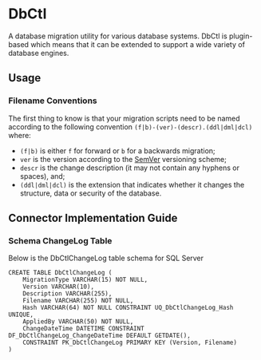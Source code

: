 
# DbCtl
A database migration utility for various database systems. DbCtl is plugin-based which means that it can be extended to support a wide variety of database engines. 

## Usage
### Filename Conventions

The first thing to know is that your migration scripts need to be named according to the following convention `(f|b)-(ver)-(descr).(ddl|dml|dcl)` where:
*  `(f|b)` is either `f` for forward or `b` for a backwards migration;
* `ver` is the version according to the [SemVer](https://semver.org/) versioning scheme;
* `descr` is the change description (it may not contain any hyphens or spaces), and;
* `(ddl|dml|dcl)` is the extension that indicates whether it changes the structure, data or security of the database.

## Connector Implementation Guide

### Schema ChangeLog Table
Below is the DbCtlChangeLog table schema for SQL Server

```
CREATE TABLE DbCtlChangeLog (
	MigrationType VARCHAR(15) NOT NULL,
    Version VARCHAR(10),
	Description VARCHAR(255),
	Filename VARCHAR(255) NOT NULL,
	Hash VARCHAR(64) NOT NULL CONSTRAINT UQ_DbCtlChangeLog_Hash UNIQUE,
    AppliedBy VARCHAR(50) NOT NULL,
	ChangeDateTime DATETIME CONSTRAINT DF_DbCtlChangeLog_ChangeDateTime DEFAULT GETDATE(),
    CONSTRAINT PK_DbCtlChangeLog PRIMARY KEY (Version, Filename)
)
```

<!--stackedit_data:
eyJoaXN0b3J5IjpbMTU4OTMxNDg1M119
-->